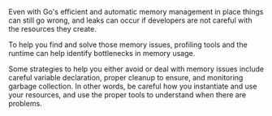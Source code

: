 Even with Go's efficient and automatic memory management in place things can still go wrong, and leaks can occur if developers are not careful with the resources they create. 

To help you find and solve those memory issues, profiling tools and the runtime can help identify bottlenecks in memory usage. 

Some strategies to help you either avoid or deal with memory issues include careful variable declaration, proper cleanup to ensure, and monitoring garbage collection. In other words, be careful how you instantiate and use your resources, and use the proper tools to understand when there are problems. 